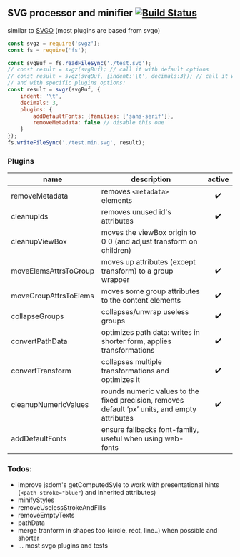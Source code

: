 ## SVG processor and minifier [![Build Status](https://travis-ci.org/caub/svgz.svg?branch=master)](https://travis-ci.org/caub/svgz)

similar to [SVGO](https://github.com/svg/svgo) (most plugins are based from svgo)

```js
const svgz = require('svgz');
const fs = require('fs');

const svgBuf = fs.readFileSync('./test.svg');
// const result = svgz(svgBuf); // call it with default options
// const result = svgz(svgBuf, {indent:'\t', decimals:3}); // call it with different global options
// and with specific plugins options:
const result = svgz(svgBuf, {
	indent: '\t', 
	decimals: 3,
	plugins: {
		addDefaultFonts: {families: ['sans-serif']},
		removeMetadata: false // disable this one
	}
});
fs.writeFileSync('./test.min.svg', result);
```

### Plugins

| name | description | active |
| --- | --- | :---: |
| removeMetadata | removes `<metadata>` elements | :heavy_check_mark: |
| cleanupIds | removes unused id's attributes | :heavy_check_mark: |
| cleanupViewBox | moves the viewBox origin to 0 0 (and adjust transform on children) |  |
| moveElemsAttrsToGroup | moves up attributes (except transform) to a group wrapper | :heavy_check_mark: |
| moveGroupAttrsToElems | moves some group attributes to the content elements | :heavy_check_mark: |
| collapseGroups | collapses/unwrap useless groups | :heavy_check_mark: |
| convertPathData | optimizes path data: writes in shorter form, applies transformations | :heavy_check_mark: |
| convertTransform | collapses multiple transformations and optimizes it | :heavy_check_mark: |
| cleanupNumericValues | rounds numeric values to the fixed precision, removes default ‘px’ units, and empty attributes | :heavy_check_mark: |
| addDefaultFonts | ensure fallbacks font-family, useful when using web-fonts |  |

### Todos:
- improve jsdom's getComputedSyle to work with presentational hints (`<path stroke="blue"`) and inherited attributes)
- minifyStyles
- removeUselessStrokeAndFills
- removeEmptyTexts
- pathData
- merge tranform in shapes too (circle, rect, line..) when possible and shorter
- ... most svgo plugins and tests